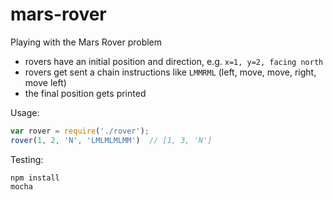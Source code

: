mars-rover
==========

Playing with the Mars Rover problem

- rovers have an initial position and direction, e.g. `x=1, y=2, facing north`
- rovers get sent a chain instructions like `LMMRML` (left, move, move, right, move left)
- the final position gets printed

Usage: 

```js
var rover = require('./rover');
rover(1, 2, 'N', 'LMLMLMLMM')  // [1, 3, 'N']
```

Testing:

```
npm install
mocha
```
